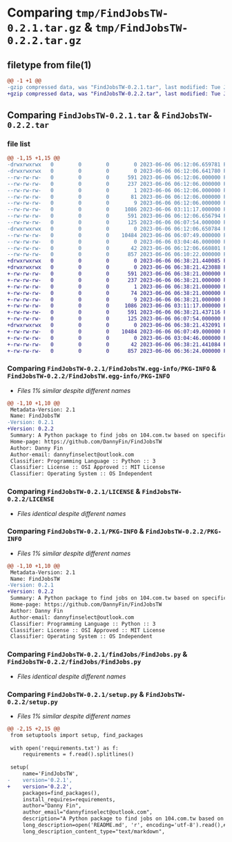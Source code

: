 # Comparing `tmp/FindJobsTW-0.2.1.tar.gz` & `tmp/FindJobsTW-0.2.2.tar.gz`

## filetype from file(1)

```diff
@@ -1 +1 @@
-gzip compressed data, was "FindJobsTW-0.2.1.tar", last modified: Tue Jun  6 06:12:06 2023, max compression
+gzip compressed data, was "FindJobsTW-0.2.2.tar", last modified: Tue Jun  6 06:38:21 2023, max compression
```

## Comparing `FindJobsTW-0.2.1.tar` & `FindJobsTW-0.2.2.tar`

### file list

```diff
@@ -1,15 +1,15 @@
-drwxrwxrwx   0        0        0        0 2023-06-06 06:12:06.659781 FindJobsTW-0.2.1/
-drwxrwxrwx   0        0        0        0 2023-06-06 06:12:06.641780 FindJobsTW-0.2.1/FindJobsTW.egg-info/
--rw-rw-rw-   0        0        0      591 2023-06-06 06:12:06.000000 FindJobsTW-0.2.1/FindJobsTW.egg-info/PKG-INFO
--rw-rw-rw-   0        0        0      237 2023-06-06 06:12:06.000000 FindJobsTW-0.2.1/FindJobsTW.egg-info/SOURCES.txt
--rw-rw-rw-   0        0        0        1 2023-06-06 06:12:06.000000 FindJobsTW-0.2.1/FindJobsTW.egg-info/dependency_links.txt
--rw-rw-rw-   0        0        0       81 2023-06-06 06:12:06.000000 FindJobsTW-0.2.1/FindJobsTW.egg-info/requires.txt
--rw-rw-rw-   0        0        0        9 2023-06-06 06:12:06.000000 FindJobsTW-0.2.1/FindJobsTW.egg-info/top_level.txt
--rw-rw-rw-   0        0        0     1086 2023-06-06 03:11:17.000000 FindJobsTW-0.2.1/LICENSE
--rw-rw-rw-   0        0        0      591 2023-06-06 06:12:06.656794 FindJobsTW-0.2.1/PKG-INFO
--rw-rw-rw-   0        0        0      125 2023-06-06 06:07:54.000000 FindJobsTW-0.2.1/README.md
-drwxrwxrwx   0        0        0        0 2023-06-06 06:12:06.650784 FindJobsTW-0.2.1/findJobs/
--rw-rw-rw-   0        0        0    10484 2023-06-06 06:07:49.000000 FindJobsTW-0.2.1/findJobs/FindJobs.py
--rw-rw-rw-   0        0        0        0 2023-06-06 03:04:46.000000 FindJobsTW-0.2.1/findJobs/__init__.py
--rw-rw-rw-   0        0        0       42 2023-06-06 06:12:06.660801 FindJobsTW-0.2.1/setup.cfg
--rw-rw-rw-   0        0        0      857 2023-06-06 06:10:22.000000 FindJobsTW-0.2.1/setup.py
+drwxrwxrwx   0        0        0        0 2023-06-06 06:38:21.440085 FindJobsTW-0.2.2/
+drwxrwxrwx   0        0        0        0 2023-06-06 06:38:21.423088 FindJobsTW-0.2.2/FindJobsTW.egg-info/
+-rw-rw-rw-   0        0        0      591 2023-06-06 06:38:21.000000 FindJobsTW-0.2.2/FindJobsTW.egg-info/PKG-INFO
+-rw-rw-rw-   0        0        0      237 2023-06-06 06:38:21.000000 FindJobsTW-0.2.2/FindJobsTW.egg-info/SOURCES.txt
+-rw-rw-rw-   0        0        0        1 2023-06-06 06:38:21.000000 FindJobsTW-0.2.2/FindJobsTW.egg-info/dependency_links.txt
+-rw-rw-rw-   0        0        0       74 2023-06-06 06:38:21.000000 FindJobsTW-0.2.2/FindJobsTW.egg-info/requires.txt
+-rw-rw-rw-   0        0        0        9 2023-06-06 06:38:21.000000 FindJobsTW-0.2.2/FindJobsTW.egg-info/top_level.txt
+-rw-rw-rw-   0        0        0     1086 2023-06-06 03:11:17.000000 FindJobsTW-0.2.2/LICENSE
+-rw-rw-rw-   0        0        0      591 2023-06-06 06:38:21.437116 FindJobsTW-0.2.2/PKG-INFO
+-rw-rw-rw-   0        0        0      125 2023-06-06 06:07:54.000000 FindJobsTW-0.2.2/README.md
+drwxrwxrwx   0        0        0        0 2023-06-06 06:38:21.432091 FindJobsTW-0.2.2/findJobs/
+-rw-rw-rw-   0        0        0    10484 2023-06-06 06:07:49.000000 FindJobsTW-0.2.2/findJobs/FindJobs.py
+-rw-rw-rw-   0        0        0        0 2023-06-06 03:04:46.000000 FindJobsTW-0.2.2/findJobs/__init__.py
+-rw-rw-rw-   0        0        0       42 2023-06-06 06:38:21.441084 FindJobsTW-0.2.2/setup.cfg
+-rw-rw-rw-   0        0        0      857 2023-06-06 06:36:24.000000 FindJobsTW-0.2.2/setup.py
```

### Comparing `FindJobsTW-0.2.1/FindJobsTW.egg-info/PKG-INFO` & `FindJobsTW-0.2.2/FindJobsTW.egg-info/PKG-INFO`

 * *Files 1% similar despite different names*

```diff
@@ -1,10 +1,10 @@
 Metadata-Version: 2.1
 Name: FindJobsTW
-Version: 0.2.1
+Version: 0.2.2
 Summary: A Python package to find jobs on 104.com.tw based on specific keywords.
 Home-page: https://github.com/DannyFin/FindJobsTW
 Author: Danny Fin
 Author-email: dannyfinselect@outlook.com
 Classifier: Programming Language :: Python :: 3
 Classifier: License :: OSI Approved :: MIT License
 Classifier: Operating System :: OS Independent
```

### Comparing `FindJobsTW-0.2.1/LICENSE` & `FindJobsTW-0.2.2/LICENSE`

 * *Files identical despite different names*

### Comparing `FindJobsTW-0.2.1/PKG-INFO` & `FindJobsTW-0.2.2/PKG-INFO`

 * *Files 1% similar despite different names*

```diff
@@ -1,10 +1,10 @@
 Metadata-Version: 2.1
 Name: FindJobsTW
-Version: 0.2.1
+Version: 0.2.2
 Summary: A Python package to find jobs on 104.com.tw based on specific keywords.
 Home-page: https://github.com/DannyFin/FindJobsTW
 Author: Danny Fin
 Author-email: dannyfinselect@outlook.com
 Classifier: Programming Language :: Python :: 3
 Classifier: License :: OSI Approved :: MIT License
 Classifier: Operating System :: OS Independent
```

### Comparing `FindJobsTW-0.2.1/findJobs/FindJobs.py` & `FindJobsTW-0.2.2/findJobs/FindJobs.py`

 * *Files identical despite different names*

### Comparing `FindJobsTW-0.2.1/setup.py` & `FindJobsTW-0.2.2/setup.py`

 * *Files 1% similar despite different names*

```diff
@@ -2,15 +2,15 @@
 from setuptools import setup, find_packages
 
 with open('requirements.txt') as f:
     requirements = f.read().splitlines()
     
 setup(
     name='FindJobsTW',    
-    version='0.2.1',      
+    version='0.2.2',      
     packages=find_packages(),    
     install_requires=requirements,
     author="Danny Fin",
     author_email="dannyfinselect@outlook.com",
     description="A Python package to find jobs on 104.com.tw based on specific keywords.",
     long_description=open('README.md', 'r', encoding='utf-8').read(),# 若Discription.md中有中文 須加上 encoding="utf-8"
     long_description_content_type="text/markdown",
```

